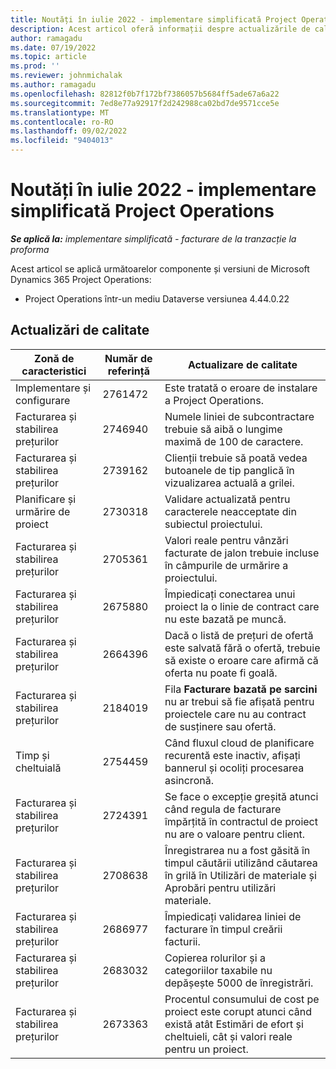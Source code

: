 ```yaml
---
title: Noutăți în iulie 2022 - implementare simplificată Project Operations
description: Acest articol oferă informații despre actualizările de calitate care sunt disponibile în versiunea din iulie 2022 de implementare a Microsoft Dynamics 365 Project Operations lite.
author: ramagadu
ms.date: 07/19/2022
ms.topic: article
ms.prod: ''
ms.reviewer: johnmichalak
ms.author: ramagadu
ms.openlocfilehash: 82812f0b7f172bf7386057b5684ff5ade67a6a22
ms.sourcegitcommit: 7ed8e77a92917f2d242988ca02bd7de9571cce5e
ms.translationtype: MT
ms.contentlocale: ro-RO
ms.lasthandoff: 09/02/2022
ms.locfileid: "9404013"
---
```

# <a name="whats-new-july-2022---project-operations-lite-deployment"></a>Noutăți în iulie 2022 - implementare simplificată Project Operations

_**Se aplică la:** implementare simplificată - facturare de la tranzacție la proforma_

Acest articol se aplică următoarelor componente și versiuni de Microsoft Dynamics 365 Project Operations:

- Project Operations într-un mediu Dataverse versiunea 4.44.0.22

## <a name="quality-updates"></a>Actualizări de calitate

| Zonă de caracteristici | Număr de referință | Actualizare de calitate |
| --- | --- | --- |
| Implementare și configurare | 2761472 | Este tratată o eroare de instalare a Project Operations. |
| Facturarea și stabilirea prețurilor | 2746940 | Numele liniei de subcontractare trebuie să aibă o lungime maximă de 100 de caractere. |
| Facturarea și stabilirea prețurilor | 2739162 | Clienții trebuie să poată vedea butoanele de tip panglică în vizualizarea actuală a grilei. |
| Planificare și urmărire de proiect | 2730318 | Validare actualizată pentru caracterele neacceptate din subiectul proiectului. |
| Facturarea și stabilirea prețurilor | 2705361 | Valori reale pentru vânzări facturate de jalon trebuie incluse în câmpurile de urmărire a proiectului. |
| Facturarea și stabilirea prețurilor | 2675880 | Împiedicați conectarea unui proiect la o linie de contract care nu este bazată pe muncă. |
| Facturarea și stabilirea prețurilor | 2664396 | Dacă o listă de prețuri de ofertă este salvată fără o ofertă, trebuie să existe o eroare care afirmă că oferta nu poate fi goală. |
| Facturarea și stabilirea prețurilor | 2184019 | Fila **Facturare bazată pe sarcini** nu ar trebui să fie afișată pentru proiectele care nu au contract de susținere sau ofertă. |
| Timp și cheltuială | 2754459 | Când fluxul cloud de planificare recurentă este inactiv, afișați bannerul și ocoliți procesarea asincronă. |
| Facturarea și stabilirea prețurilor | 2724391 | Se face o excepție greșită atunci când regula de facturare împărțită în contractul de proiect nu are o valoare pentru client. |
| Facturarea și stabilirea prețurilor | 2708638 | Înregistrarea nu a fost găsită în timpul căutării utilizând căutarea în grilă în Utilizări de materiale și Aprobări pentru utilizări materiale.|
| Facturarea și stabilirea prețurilor | 2686977 | Împiedicați validarea liniei de facturare în timpul creării facturii. |
| Facturarea și stabilirea prețurilor | 2683032 | Copierea rolurilor și a categoriilor taxabile nu depășește 5000 de înregistrări.|
| Facturarea și stabilirea prețurilor | 2673363 | Procentul consumului de cost pe proiect este corupt atunci când există atât Estimări de efort și cheltuieli, cât și valori reale pentru un proiect. |
